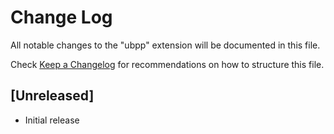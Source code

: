 # Change Log

All notable changes to the "ubpp" extension will be documented in this file.

Check [Keep a Changelog](http://keepachangelog.com/) for recommendations on how to structure this file.

## [Unreleased]

- Initial release